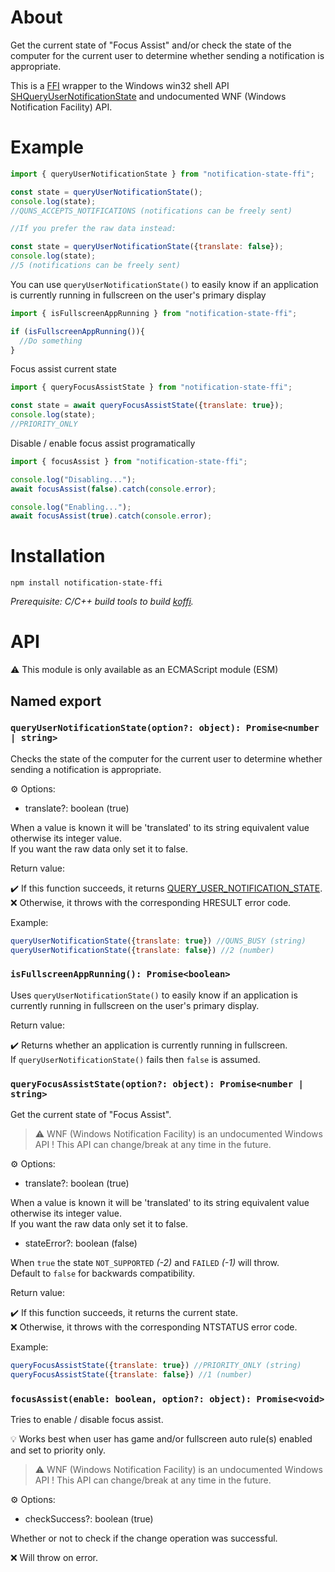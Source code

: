 About
=====

Get the current state of "Focus Assist" and/or check the state of the computer for the current user to determine whether sending a notification is appropriate.<br/>

This is a [FFI](https://en.wikipedia.org/wiki/Foreign_function_interface) wrapper to the Windows win32 shell API [SHQueryUserNotificationState](https://docs.microsoft.com/en-us/windows/win32/api/shellapi/nf-shellapi-shqueryusernotificationstate) and undocumented WNF (Windows Notification Facility) API.

Example
=======

```js
import { queryUserNotificationState } from "notification-state-ffi";

const state = queryUserNotificationState();
console.log(state); 
//QUNS_ACCEPTS_NOTIFICATIONS (notifications can be freely sent) 

//If you prefer the raw data instead:

const state = queryUserNotificationState({translate: false});
console.log(state); 
//5 (notifications can be freely sent)
```

You can use `queryUserNotificationState()` to easily know if an application is currently running in fullscreen on the user's primary display

```js
import { isFullscreenAppRunning } from "notification-state-ffi";

if (isFullscreenAppRunning()){
  //Do something
}
```

Focus assist current state

```js
import { queryFocusAssistState } from "notification-state-ffi";

const state = await queryFocusAssistState({translate: true});
console.log(state);
//PRIORITY_ONLY
```

Disable / enable focus assist programatically

```js
import { focusAssist } from "notification-state-ffi";

console.log("Disabling...");
await focusAssist(false).catch(console.error);

console.log("Enabling...");
await focusAssist(true).catch(console.error);
```

Installation
============

```
npm install notification-state-ffi
```

_Prerequisite: C/C++ build tools to build [koffi](https://www.npmjs.com/package/koffi)._

API
===

⚠️ This module is only available as an ECMAScript module (ESM)<br />

## Named export

### `queryUserNotificationState(option?: object): Promise<number | string>`

Checks the state of the computer for the current user to determine whether sending a notification is appropriate.

⚙️ Options:

- translate?: boolean (true)

When a value is known it will be 'translated' to its string equivalent value otherwise its integer value.<br/>
If you want the raw data only set it to false.

Return value:

✔️ If this function succeeds, it returns [QUERY_USER_NOTIFICATION_STATE](https://docs.microsoft.com/en-us/windows/win32/api/shellapi/ne-shellapi-query_user_notification_state).<br/>
❌ Otherwise, it throws with the corresponding HRESULT error code.

Example:

```js
queryUserNotificationState({translate: true}) //QUNS_BUSY (string)
queryUserNotificationState({translate: false}) //2 (number)
```

### `isFullscreenAppRunning(): Promise<boolean>`

Uses `queryUserNotificationState()` to easily know if an application is currently running in fullscreen on the user's primary display.

Return value:

✔️ Returns whether an application is currently running in fullscreen.<br/>
If `queryUserNotificationState()` fails then `false` is assumed.

### `queryFocusAssistState(option?: object): Promise<number | string>`

Get the current state of "Focus Assist".

> ⚠ WNF (Windows Notification Facility) is an undocumented Windows API !
> This API can change/break at any time in the future.

⚙️ Options:

- translate?: boolean (true)

When a value is known it will be 'translated' to its string equivalent value otherwise its integer value.<br/>
If you want the raw data only set it to false.

- stateError?: boolean (false)

When `true` the state `NOT_SUPPORTED` _(-2)_ and `FAILED` _(-1)_ will throw.<br/>
Default to `false` for backwards compatibility.

Return value:

✔️ If this function succeeds, it returns the current state.<br/>
❌ Otherwise, it throws with the corresponding NTSTATUS error code.

Example:

```js
queryFocusAssistState({translate: true}) //PRIORITY_ONLY (string)
queryFocusAssistState({translate: false}) //1 (number)
```

### `focusAssist(enable: boolean, option?: object): Promise<void>`

Tries to enable / disable focus assist.

💡 Works best when user has game and/or fullscreen auto rule(s) enabled and set to priority only.

> ⚠ WNF (Windows Notification Facility) is an undocumented Windows API !
> This API can change/break at any time in the future.

⚙️ Options:

- checkSuccess?: boolean (true)

Whether or not to check if the change operation was successful.

❌ Will throw on error.